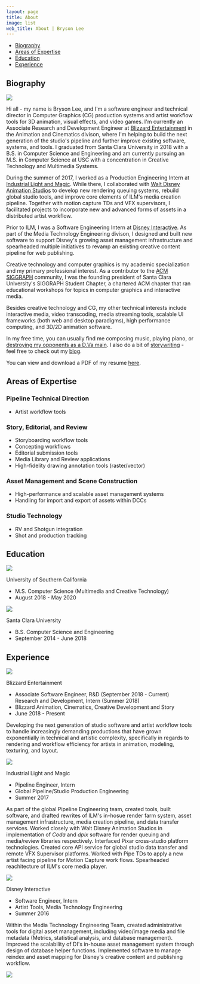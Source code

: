 ```yaml
---
layout: page
title: About
image: list
web_title: About | Bryson Lee
---
```



* [Biography](#biography)
* [Areas of Expertise](#areas-of-expertise)
* [Education](#education)
* [Experience](#experience)


## Biography
<img id="bio-portrait" src="/assets/img/me2.jpg">

Hi all - my name is Bryson Lee, and I'm a software engineer and technical director in Computer Graphics (CG) production systems and artist workflow tools for 3D animation, visual effects, and video games. I'm currently an Associate Research and Development Engineer at [Blizzard Entertainment](http://www.blizzard.com) in the Animation and Cinematics divison, where I'm helping to build the next generation of the studio's pipeline and further improve existing software, systems, and tools. I graduated from Santa Clara University in 2018 with a B.S. in Computer Science and Engineering and am currently pursuing an M.S. in Computer Science at USC with a concentration in Creative Technology and Multimedia Systems.

During the summer of 2017, I worked as a Production Engineering Intern at [Industrial Light and Magic](http://www.ilm.com/). While there, I collaborated with [Walt Disney Animation Studios](https://www.disneyanimation.com/) to develop new rendering queuing systems, rebuild global studio tools, and improve core elements of ILM's media creation pipeline. Together with motion capture TDs and VFX supervisors, I facilitated projects to incorporate new and advanced forms of assets in a distributed artist workflow.

Prior to ILM, I was a Software Engineering Intern at [Disney Interactive](https://dcpi.disney.com/). As part of the Media Technology Engineering divison, I designed and built new software to support Disney's growing asset management infrastructure and spearheaded multiple initiatives to revamp an existing creative content pipeline for web publishing.

Creative technology and computer graphics is my academic specialization and my primary professional interest. As a contributor to the [ACM SIGGRAPH](https://www.siggraph.org/) community, I was the founding president of Santa Clara University's SIGGRAPH Student Chapter, a chartered ACM chapter that ran educational workshops for topics in computer graphics and interactive media.

Besides creative technology and CG, my other technical interests include interactive media, video transcoding, media streaming tools, scalable UI frameworks (both web and desktop paradigms), high performance computing, and 3D/2D animation software.

In my free time, you can usually find me composing music, playing piano, or [destroying my opponents as a D.Va main](https://en.wikipedia.org/wiki/D.Va). I also do a bit of [storywriting](https://en.wikipedia.org/wiki/Fiction_writing) - feel free to check out my [blog](http://brysonlee.com/blog).

You can view and download a PDF of my resume [here](/assets/files/Bryson_Lee_Resume.pdf).


## Areas of Expertise
### Pipeline Technical Direction
* Artist workflow tools

### Story, Editorial, and Review
* Storyboarding workflow tools
* Concepting workflows
* Editorial submission tools
* Media Library and Review applications
* High-fidelity drawing annotation tools (raster/vector)

### Asset Management and Scene Construction
* High-performance and scalable asset management systems
* Handling for import and export of assets within DCCs

### Studio Technology
* RV and Shotgun integration
* Shot and production tracking

## Education
<div class="resume-container">
  <div class="resume-header-container"> 
    <img class="hidden-xs-down" src="/assets/img/usc.png">
    <div class="resume-header-text-container">
      <p class="resume-header-title">University of Southern California</p>
      <ul class="fa-ul">
        <li><span class="fa-li"><i class="fas fa-university fa-fw"></i></span>M.S. Computer Science (Multimedia and Creative Technology)</li>
        <li><span class="fa-li"><i class="fas fa-calendar-alt fa-fw"></i></span>August 2018 - May 2020</li>
      </ul>  
    </div>
  </div>
</div>
<div class="resume-container">
  <div class="resume-header-container"> 
    <img class="hidden-xs-down" src="/assets/img/scu_square.png">
    <div class="resume-header-text-container">
      <p class="resume-header-title">Santa Clara University</p>
      <ul class="fa-ul">
        <li><span class="fa-li"><i class="fas fa-university fa-fw"></i></span>B.S. Computer Science and Engineering</li>
        <li><span class="fa-li"><i class="fas fa-calendar-alt fa-fw"></i></span>September 2014 - June 2018</li>
      </ul>  
    </div>
  </div>
</div>

## Experience
<div class="resume-container">
  <div class="resume-header-container"> 
    <img class="hidden-xs-down" src="/assets/img/blizzard_square.gif">
    <div class="resume-header-text-container">
      <p class="resume-header-title">Blizzard Entertainment</p>
      <ul class="fa-ul">
        <li><span class="fa-li"><i class="far fa-id-card fa-fw"></i></span>Associate Software Engineer, R&D (September 2018 - Current)<br /> Research and Development, Intern (Summer 2018)</li>
        <li><span class="fa-li"><i class="fas fa-sitemap fa-fw"></i></span>Blizzard Animation, Cinematics, Creative Development and Story</li>
        <li><span class="fa-li"><i class="far fa-calendar-alt fa-fw"></i></span>June 2018 - Present</li>
      </ul>
    </div>
  </div>
  <div class="resume-text-container">
    <p>Developing the next generation of studio software and artist workflow tools to handle increasingly demanding productions that have grown exponentially in technical and artistic complexity, specifically in regards to rendering and workflow efficiency for artists in animation, modeling, texturing, and layout.</p>
  </div>
</div>
<div class="resume-container">
  <div class="resume-header-container"> 
    <img class="hidden-xs-down" src="/assets/img/ilm_square.png">
    <div class="resume-header-text-container">
      <p class="resume-header-title">Industrial Light and Magic</p>
      <ul class="fa-ul">
        <li><span class="fa-li"><i class="far fa-id-card fa-fw"></i></span>Pipeline Engineer, Intern</li>
        <li><span class="fa-li"><i class="fas fa-sitemap fa-fw"></i></span>Global Pipeline/Studio Production Engineering</li>
        <li><span class="fa-li"><i class="far fa-calendar-alt fa-fw"></i></span>Summer 2017</li>
      </ul>
    </div>
  </div>
  <div class="resume-text-container">
    <p>As part of the global Pipeline Engineering team, created tools, built software, and drafted rewrites of ILM's in-hosue render farm system, asset management infrastructure, media creation pipeline, and data transfer services. Worked closely with Walt Disney Animation Studios in implementation of <i>Coda</i> and <i>dpix</i>  software for render queuing and media/review libraries respectively. Interfaced Pixar cross-studio platform technologies. Created core API service for global studio data transfer and remote VFX Supervisor platforms. Worked with Pipe TDs to apply a new artist facing pipeline for Motion Capture work flows. Spearheaded reachitecture of ILM's core media player.</p>
  </div>
</div>
<div class="resume-container">
  <div class="resume-header-container"> 
    <img class="hidden-xs-down" src="/assets/img/disney_square.png">
    <div class="resume-header-text-container">
      <p class="resume-header-title">Disney Interactive</p>
      <ul class="fa-ul">
        <li><span class="fa-li"><i class="far fa-id-card fa-fw"></i></span>Software Engineer, Intern</li>
        <li><span class="fa-li"><i class="fas fa-sitemap fa-fw"></i></span>Artist Tools, Media Technology Engineering</li>
        <li><span class="fa-li"><i class="far fa-calendar-alt fa-fw"></i></span>Summer 2016</li>
      </ul>
    </div>
  </div>
  <div class="resume-text-container">
    <p>Within the Media Technology Engineering Team, created administrative tools for digital asset management, including video/image media and file metadata (Metrics, statistical analysis, and database management). Improved the scalability of DI's in-house asset management system through design of database helper functions. Implemented software to manage reindex and asset mapping for Disney's creative content and publishing workflow.</p>
  </div>
</div>

<img id="egggif" src="/assets/img/egg.gif">
